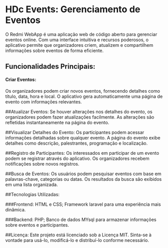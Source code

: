 # HDc Events: Gerenciamento de Eventos
O Redmi WebApp é uma aplicação web de código aberto para gerenciar eventos online. Com uma interface intuitiva e recursos poderosos, o aplicativo permite que organizadores criem, atualizem e compartilhem informações sobre eventos de forma eficiente.

## Funcionalidades Principais:

#### Criar Eventos:
Os organizadores podem criar novos eventos, fornecendo detalhes como título, data, hora e local.
O aplicativo gera automaticamente uma página de evento com informações relevantes.

##Atualizar Eventos:
Se houver alterações nos detalhes do evento, os organizadores podem fazer atualizações facilmente.
As alterações são refletidas instantaneamente na página do evento.

##Visualizar Detalhes do Evento:
Os participantes podem acessar informações detalhadas sobre qualquer evento.
A página do evento exibe detalhes como descrição, palestrantes, programação e localização.

##Registro de Participantes:
Os interessados em participar de um evento podem se registrar através do aplicativo.
Os organizadores recebem notificações sobre novos registros.

##Busca de Eventos:
Os usuários podem pesquisar eventos com base em palavras-chave, categorias ou datas.
Os resultados da busca são exibidos em uma lista organizada.

##Tecnologias Utilizadas:

###Frontend:
HTML e CSS;
Framework laravel para uma experiência mais dinâmica.

###Backend:
PHP;
Banco de dados MYsql para armazenar informações sobre eventos e participantes.

##Licença:
Este projeto está licenciado sob a Licença MIT. Sinta-se à vontade para usá-lo, modificá-lo e distribuí-lo conforme necessário.
